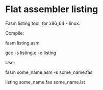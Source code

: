# Flat assembler listing 
Fasm listing tool, for x86_64 - linux.

Compile:

  fasm listing.asm
  
  gcc -s listing.o -o listing

Use:

  fasm some_name.asm -s some_name.fas

  listing some_name.fas some_name.lst

